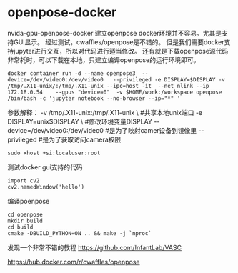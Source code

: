 # openpose-docker
nvida-gpu-openpose-docker
建立openpose docker环境并不容易。尤其是支持GUI显示。
经过测试，cwaffles/openpose是不错的。
但是我们需要docker支持jupyter进行交互，所以对代码进行适当修改。
还有就是下载openpose源代码非常耗时，可以下载在本地，只建立编译openpose的运行环境即可。


```
docker container run -d --name openpose3  --device=/dev/video0:/dev/video0   --privileged -e DISPLAY=$DISPLAY -v /tmp/.X11-unix/:/tmp/.X11-unix --ipc=host -it  --net nlink --ip 172.18.0.54    --gpus "device=0"  -v $HOME/work:/workspace openpose /bin/bash -c 'jupyter notebook --no-browser --ip="*" '
```
参数解释：
-v /tmp/.X11-unix:/tmp/.X11-unix \           #共享本地unix端口
-e DISPLAY=unix$DISPLAY \                    #修改环境变量DISPLAY
--device=/dev/video0:/dev/video0    #是为了映射camer设备到镜像里
--privileged #是为了获取访问camera权限 
```
sudo xhost +si:localuser:root 
```
测试docker gui支持的代码
```
import cv2
cv2.namedWindow('hello')
```
编译poenpose
```
cd openpose
mkdir build
cd build
cmake -DBUILD_PYTHON=ON .. && make -j `nproc`
```


发现一个非常不错的教程
https://github.com/InfantLab/VASC



https://hub.docker.com/r/cwaffles/openpose


